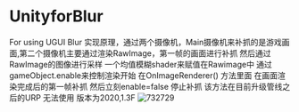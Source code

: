 # UnityforBlur
For using UGUI Blur 
实现原理，通过两个摄像机，Main摄像机来补抓的是游戏画面,第二个摄像机主要通过渲染RawImage，第一帧的画面进行补抓
然后通过RawImage的图像进行采样
一个均值模糊shader来赋值在Rawimage中
通过gameObject.enable来控制渲染开始
在OnImageRenderer() 方法里面 在画面渲染完成后的第一帧补抓 然后立刻enable=false 停止补抓
该方法在目前升级管线之后的URP 无法使用 版本为2020,1.3F
![732729](https://user-images.githubusercontent.com/65991081/111276934-da317480-8672-11eb-99a6-de0dd09785d3.jpg)
